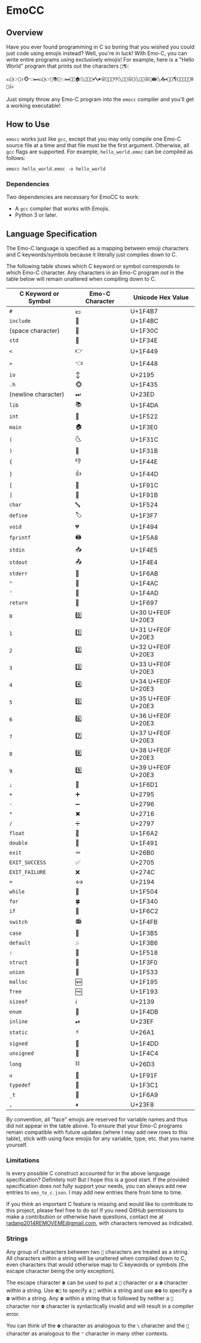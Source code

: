 
# EmoCC

## Overview

Have you ever found programming in C so boring that you wished you could
just code using emojis instead? Well, you're in luck! With Emo-C, you
can write entire programs using exclusively emojis! For example, here is
a "Hello World" program that prints out the characters `👋🌎`:

```
💷💼👉🍎↕🐵👈⏭💷💼👉🍎📚🐵👈⏭🔢🌌🏠🌜🔢🌌😛⏸🔤✖😜🤜🤛🌛👎🌜💔🌛😛🛑🌜💔🌛😜🛑🖨🌜📤⏸💬👋🌎💬🌛🛑🚗🌌0🛑👍

```

Just simply throw any Emo-C program into the `emocc` compiler and you'll
get a working executable!

## How to Use

`emocc` works just like `gcc`, except that you may only compile one Emo-C
source file at a time and that file must be the first argument. Otherwise,
all `gcc` flags are supported. For example, `hello_world.emoc` can be compiled
as follows:

```
emocc hello_world.emoc -o hello_world
```

### Dependencies

Two dependencies are necessary for EmoCC to work:

 * A `gcc` compiler that works with Emojis.
 * Python 3 or later.

## Language Specification

The Emo-C language is specified as a mapping between emoji characters and
C keywords/symbols because it literally just compiles down to C.

The following table shows which C keyword or symbol corresponds to which
Emo-C character. Any characters in an Emo-C program *not* in the table below
will remain unaltered when compiling down to C.

| C Keyword or Symbol | Emo-C Character | Unicode Hex Value  |
|---------------------|-----------------|--------------------|
| `#`                 | 💷               | U+1F4B7            |
| `include`           | 💼               | U+1F4BC            |
| (space character)   | 🌌               | U+1F30C            |
| `std`               | 🍎               | U+1F34E            |
| `<`                 | 👉               | U+1F449            |
| `>`                 | 👈               | U+1F448            |
| `io`                | ↕               | U+2195             |
| `.h`                | 🐵               | U+1F435            |
| (newline character) | ⏭               | U+23ED             |
| `lib`               | 📚               | U+1F4DA            |
| `int`               | 🔢               | U+1F522            |
| `main`              | 🏠               | U+1F3E0            |
| `(`                 | 🌜               | U+1F31C            |
| `)`                 | 🌛               | U+1F31B            |
| `{`                 | 👎               | U+1F44E            |
| `}`                 | 👍               | U+1F44D            |
| `[`                 | 🤜               | U+1F91C            |
| `]`                 | 🤛               | U+1F91B            |
| `char`              | 🔤               | U+1F524            |
| `define`            | 🏷               | U+1F3F7            |
| `void`              | 💔               | U+1F494            |
| `fprintf`           | 🖨               | U+1F5A8            |
| `stdin`             | 📥               | U+1F4E5            |
| `stdout`            | 📤               | U+1F4E4            |
| `stderr`            | 🚫               | U+1F6AB            |
| `"`                 | 💬               | U+1F4AC            |
| `'`                 | 💭               | U+1F4AD            |
| `return`            | 🚗               | U+1F697            |
| `0`                 | 0️⃣               | U+30 U+FE0F U+20E3 |
| `1`                 | 1️⃣               | U+31 U+FE0F U+20E3 |
| `2`                 | 2️⃣               | U+32 U+FE0F U+20E3 |
| `3`                 | 3️⃣               | U+33 U+FE0F U+20E3 |
| `4`                 | 4️⃣               | U+34 U+FE0F U+20E3 |
| `5`                 | 5️⃣               | U+35 U+FE0F U+20E3 |
| `6`                 | 6️⃣               | U+36 U+FE0F U+20E3 |
| `7`                 | 7️⃣               | U+37 U+FE0F U+20E3 |
| `8`                 | 8️⃣               | U+38 U+FE0F U+20E3 |
| `9`                 | 9️⃣               | U+39 U+FE0F U+20E3 |
| `;`                 | 🛑               | U+1F6D1            |
| `+`                 | ➕               | U+2795             |
| `-`                 | ➖               | U+2796             |
| `*`                 | ✖               | U+2716             |
| `/`                 | ➗               | U+2797             |
| `float`             | 🚢               | U+1F6A2            |
| `double`            | 💑               | U+1F491            |
| `exit`              | ⚰               | U+26B0             |
| `EXIT_SUCCESS`      | ✅               | U+2705             |
| `EXIT_FAILURE`      | ❌               | U+274C             |
| `=`                 | ↔               | U+2194             |
| `while`             | 🔄               | U+1F504            |
| `for`               | 🍀               | U+1F340            |
| `if`                | 🛂               | U+1F6C2            |
| `switch`            | 📻               | U+1F4FB            |
| `case`              | 🎵               | U+1F3B5            |
| `default`           | 🎶               | U+1F3B6            |
| `:`                 | 🔘               | U+1F518            |
| `struct`            | 🏰               | U+1F3F0            |
| `union`             | 🔳               | U+1F533            |
| `malloc`            | 🆕               | U+1F195            |
| `free`              | 🆓               | U+1F193            |
| `sizeof`            | ℹ               | U+2139             |
| `enum`              | 📛               | U+1F4DB            |
| `inline`            | ⏯               | U+23EF             |
| `static`            | ⚡               | U+26A1             |
| `signed`            | 📝               | U+1F4DD            |
| `unsigned`          | 📄               | U+1F4C4            |
| `long`              | ⛓               | U+26D3             |
| `u`                 | 🤟               | U+1F91F            |
| `typedef`           | 🏁               | U+1F3C1            |
| `_t`                | 🚩               | U+1F6A9            |
| `,`                 | ⏸               | U+23F8             |

By convention, all "face" emojis are reserved for variable names and thus
did not appear in the table above. To ensure that your Emo-C programs remain
compatible with future updates (where I may add new rows to this table),
stick with using face emojis for any variable, type, etc. that you name
yourself.

### Limitations

Is every possible C construct accounted for in the above language specification?
Definitely not! But I hope this is a good start. If the provided specification
does not fully support your needs, you can always add new entries to
`emo_to_c.json`. I may add new entries there from time to time.

If you think an important C feature is missing and would like to contribute
to this project, please feel free to do so! If you need GitHub permissions
to make a contribution or otherwise have questions, contact me at 
[radang2014REMOVEME@gmail.com](mailto:radang2014REMOVEME@gmail.com), with
characters removed as indicated.

### Strings

Any group of characters between two `💬`
characters are treated as a string. All characters within a string will be
unaltered when compiled down to C, even characters that would otherwise map to
C keywords or symbols (the escape character being the only exception).

The escape character `⛔` can be used to put a
`💬` character or a
`⛔` character within a string. Use
`⛔💬` to
specify a `💬` within a string and use
`⛔⛔` to
specify a `⛔` within a string. Any
`⛔` within a string that is followed by
neither a `💬` character nor
`⛔` character is syntactically invalid and
will result in a compiler error.

You can think of the `⛔` character as
analogous to the `\` character and the `💬`
character as analogous to the `"` character in many other contexts.

